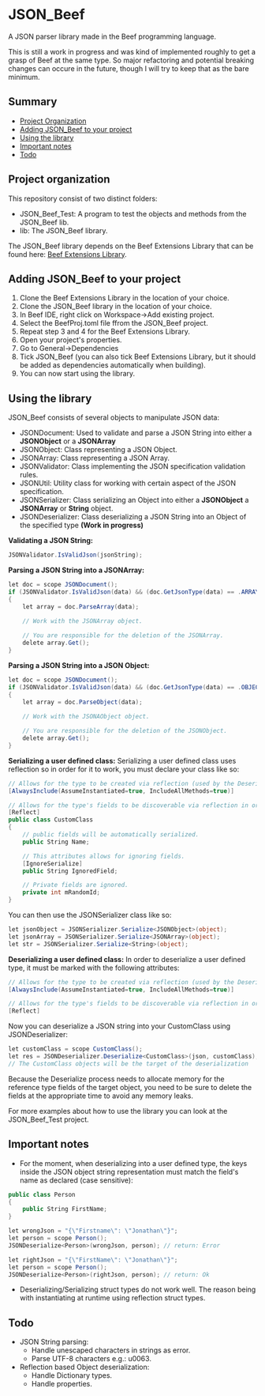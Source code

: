 # JSON_Beef
A JSON parser library made in the Beef programming language.

This is still a work in progress and was kind of implemented roughly to get a grasp of Beef at the same type. So major refactoring and potential breaking changes can occure in the future, though I will try to keep that as the bare minimum.

## Summary
- [Project Organization](#project-organization)
- [Adding JSON_Beef to your project](#Adding-JSON_Beef-to-your-project)
- [Using the library](#Using-the-library)
- [Important notes](#Important-notes)
- [Todo](#Todo)

## Project organization
This repository consist of two distinct folders:
- JSON_Beef_Test: A program to test the objects and methods from the JSON_Beef lib.
- lib: The JSON_Beef library.

The JSON_Beef library depends on the Beef Extensions Library that can be found here: [Beef Extensions Library](https://github.com/Jonathan-Racaud/Beef-Extensions-Lib).

## Adding JSON_Beef to your project
1. Clone the Beef Extensions Library in the location of your choice.
2. Clone the JSON_Beef library in the location of your choice.
3. In Beef IDE, right click on Workspace->Add existing project.
4. Select the BeefProj.toml file ffrom the JSON_Beef project.
5. Repeat step 3 and 4 for the Beef Extensions Library.
6. Open your project's properties.
7. Go to General->Dependencies
8. Tick JSON_Beef (you can also tick Beef Extensions Library, but it should be added as dependencies automatically when building).
9. You can now start using the library.


## Using the library
JSON_Beef consists of several objects to manipulate JSON data:
- JSONDocument: Used to validate and parse a JSON String into either a **JSONObject** or a **JSONArray**
- JSONObject: Class representing a JSON Object.
- JSONArray: Class representing a JSON Array.
- JSONValidator: Class implementing the JSON specification validation rules.
- JSONUtil: Utility class for working with certain aspect of the JSON specification.
- JSONSerializer: Class serializing an Object into either a **JSONObject** a **JSONArray** or **String** object.
- JSONDeserializer: Class deserializing a JSON String into an Object of the specified type **(Work in progress)**

**Validating a JSON String:**
```c#
JSONValidator.IsValidJson(jsonString);
```

**Parsing a JSON String into a JSONArray:**
```c#
let doc = scope JSONDocument();
if (JSONValidator.IsValidJson(data) && (doc.GetJsonType(data) == .ARRAY))
{
    let array = doc.ParseArray(data);
    
    // Work with the JSONArray object.

    // You are responsible for the deletion of the JSONArray.
    delete array.Get();
}
```

**Parsing a JSON String into a JSON Object:**
```c#
let doc = scope JSONDocument();
if (JSONValidator.IsValidJson(data) && (doc.GetJsonType(data) == .OBJECT))
{
    let array = doc.ParseObject(data);
    
    // Work with the JSONAObject object.

    // You are responsible for the deletion of the JSONObject.
    delete array.Get();
}
```

**Serializing a user defined class:**
Serializing a user defined class uses reflection so in order for it to work, you must declare your class like so:
```c#
// Allows for the type to be created via reflection (used by the Deserializer).
[AlwaysInclude(AssumeInstantiated=true, IncludeAllMethods=true)]

// Allows for the type's fields to be discoverable via reflection in order to serialize them.
[Reflect]
public class CustomClass
{
    // public fields will be automatically serialized.
    public String Name;

    // This attributes allows for ignoring fields.
    [IgnoreSerialize]
    public String IgnoredField;

    // Private fields are ignored.
    private int mRandomId;
}
```

You can then use the JSONSerializer class like so:
```c#
let jsonObject = JSONSerializer.Serialize<JSONObject>(object);
let jsonArray = JSONSerializer.Serialize<JSONArray>(object);
let str = JSONSerializer.Serialize<String>(object);
```

**Deserializing a user defined class:**
In order to deserialize a user defined type, it must be marked with the following attributes:
```c#
// Allows for the type to be created via reflection (used by the Deserializer).
[AlwaysInclude(AssumeInstantiated=true, IncludeAllMethods=true)]

// Allows for the type's fields to be discoverable via reflection in order to serialize them.
[Reflect]
```

Now you can deserialize a JSON string into your CustomClass using JSONDeserializer:
```c#
let customClass = scope CustomClass();
let res = JSONDeserializer.Deserialize<CustomClass>(json, customClass);
// The CustomClass objects will be the target of the deserialization
```

Because the Deserialize process needs to allocate memory for the reference type fields of the target object, you need to be sure to delete the fields at the appropriate time to avoid any memory leaks.

For more examples about how to use the library you can look at the JSON_Beef_Test project.

## Important notes
- For the moment, when deserializing into a user defined type, the keys inside the JSON object string representation must match the field's name as declared (case sensitive):

```c#
public class Person
{
    public String FirstName;
}

let wrongJson = "{\"Firstname\": \"Jonathan\"}";
let person = scope Person();
JSONDeserialize<Person>(wrongJson, person); // return: Error

let rightJson = "{\"FirstName\": \"Jonathan\"}";
let person = scope Person();
JSONDeserialize<Person>(rightJson, person); // return: Ok
```

- Deserializing/Serializing struct types do not work well. The reason being with instantiating at runtime using reflection struct types.

## Todo
- JSON String parsing:
  - Handle unescaped characters in strings as error.
  - Parse UTF-8 characters e.g.: u0063.
- Reflection based Object deserialization:
  - Handle Dictionary types.
  - Handle properties.

